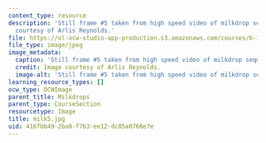 ```yaml
---
content_type: resource
description: 'Still frame #5 taken from high speed video of milkdrop sequence. Image
  courtesy of Arlis Reynolds.'
file: https://ol-ocw-studio-app-production.s3.amazonaws.com/courses/6-163-strobe-project-laboratory-fall-2005/416fbb492ba8f763ee12dc85a0766e7e_milk5.jpg
file_type: image/jpeg
image_metadata:
  caption: 'Still frame #5 taken from high speed video of milkdrop sequence.'
  credit: Image courtesy of Arlis Reynolds.
  image-alt: 'Still frame #5 taken from high speed video of milkdrop sequence.'
learning_resource_types: []
ocw_type: OCWImage
parent_title: Milkdrops
parent_type: CourseSection
resourcetype: Image
title: milk5.jpg
uid: 416fbb49-2ba8-f763-ee12-dc85a0766e7e
---
```

